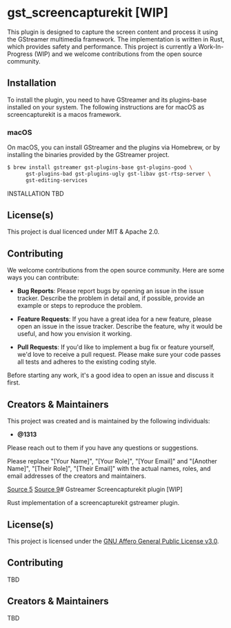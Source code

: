# gst_screencapturekit [WIP]
 
This plugin is designed to capture the screen content and process it using the GStreamer multimedia framework. The implementation is written in Rust, which provides safety and performance. This project is currently a Work-In-Progress (WIP) and we welcome contributions from the open source community.

## Installation

To install the plugin, you need to have GStreamer and its plugins-base installed on your system. The following instructions are for macOS as screencapturekit is a macos framework.

### macOS

On macOS, you can install GStreamer and the plugins via Homebrew, or by installing the binaries provided by the GStreamer project. 

```bash
$ brew install gstreamer gst-plugins-base gst-plugins-good \
      gst-plugins-bad gst-plugins-ugly gst-libav gst-rtsp-server \
      gst-editing-services
```


INSTALLATION TBD

## License(s)

This project is dual licenced under MIT & Apache 2.0.

## Contributing

We welcome contributions from the open source community. Here are some ways you can contribute:

* **Bug Reports**: Please report bugs by opening an issue in the issue tracker. Describe the problem in detail and, if possible, provide an example or steps to reproduce the problem.

* **Feature Requests**: If you have a great idea for a new feature, please open an issue in the issue tracker. Describe the feature, why it would be useful, and how you envision it working.

* **Pull Requests**: If you'd like to implement a bug fix or feature yourself, we'd love to receive a pull request. Please make sure your code passes all tests and adheres to the existing coding style.

Before starting any work, it's a good idea to open an issue and discuss it first.

## Creators & Maintainers

This project was created and is maintained by the following individuals:

* **@1313**

Please reach out to them if you have any questions or suggestions.

Please replace "[Your Name]", "[Your Role]", "[Your Email]" and "[Another Name]", "[Their Role]", "[Their Email]" with the actual names, roles, and email addresses of the creators and maintainers.

[Source 5](https://github.com/snapview/gstreamer-rs) [Source 9](https://gstreamer.pages.freedesktop.org/gstreamer-rs/stable/latest/docs/gstreamer_app/)# Gstreamer Screencapturekit plugin [WIP]

Rust implementation of a screencapturekit gstreamer plugin.

## License(s)

This project is licensed under the [GNU Affero General Public License v3.0](LICENSE).

## Contributing

TBD

## Creators & Maintainers

TBD
